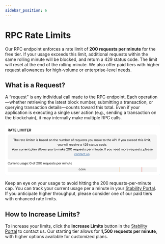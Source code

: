 ```yaml
---
sidebar_position: 6
---
```


# RPC Rate Limits

Our RPC endpoint enforces a rate limit of **200 requests per minute** for the free tier. If your usage exceeds this limit, additional requests within the same rolling minute will be blocked, and return a 429 status code. The limit will reset at the end of the rolling minute. We also offer paid tiers with higher request allowances for high-volume or enterprise-level needs.

## What is a Request?

A “request” is any individual call made to the RPC endpoint. Each operation—whether retrieving the latest block number, submitting a transaction, or querying transaction details—counts toward this total. Even if your application is executing a single user action (e.g., sending a transaction on the blockchain), it may internally make multiple RPC calls.

![Stability Portal Screen with Rate Limiter Information](../../static/img/rate_limiter.png)

Keep an eye on your usage to avoid hitting the 200 requests-per-minute cap. You can track your current usage per a minute in your [Stability Portal](https://portal.stabilityprotocol.com/). If you anticipate higher throughput, please consider one of our paid tiers with enhanced rate limits.

## How to Increase Limits?

To increase your limits, click the **Increase Limits** button in the [Stability Portal](https://portal.stabilityprotocol.com/) to contact us. Our starting tier allows for **1,500 requests per minute**, with higher options available for customized plans.





